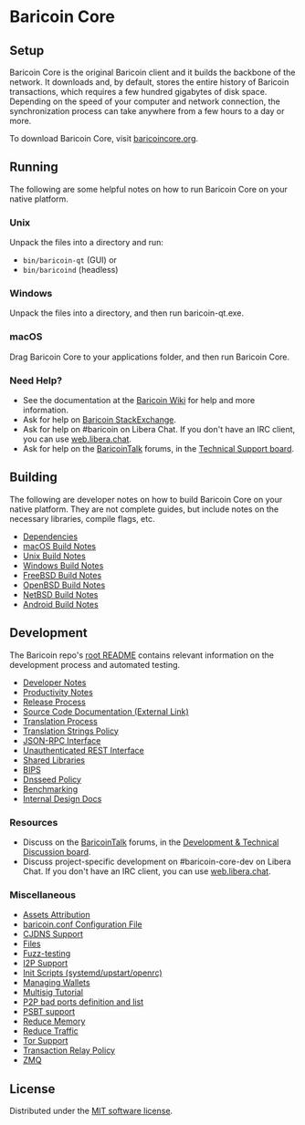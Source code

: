 Baricoin Core
=============

Setup
---------------------
Baricoin Core is the original Baricoin client and it builds the backbone of the network. It downloads and, by default, stores the entire history of Baricoin transactions, which requires a few hundred gigabytes of disk space. Depending on the speed of your computer and network connection, the synchronization process can take anywhere from a few hours to a day or more.

To download Baricoin Core, visit [baricoincore.org](https://bitcoincore.org/en/download/).

Running
---------------------
The following are some helpful notes on how to run Baricoin Core on your native platform.

### Unix

Unpack the files into a directory and run:

- `bin/baricoin-qt` (GUI) or
- `bin/baricoind` (headless)

### Windows

Unpack the files into a directory, and then run baricoin-qt.exe.

### macOS

Drag Baricoin Core to your applications folder, and then run Baricoin Core.

### Need Help?

* See the documentation at the [Baricoin Wiki](https://en.bitcoin.it/wiki/Main_Page)
for help and more information.
* Ask for help on [Baricoin StackExchange](https://bitcoin.stackexchange.com).
* Ask for help on #baricoin on Libera Chat. If you don't have an IRC client, you can use [web.libera.chat](https://web.libera.chat/#bitcoin).
* Ask for help on the [BaricoinTalk](https://bitcointalk.org/) forums, in the [Technical Support board](https://bitcointalk.org/index.php?board=4.0).

Building
---------------------
The following are developer notes on how to build Baricoin Core on your native platform. They are not complete guides, but include notes on the necessary libraries, compile flags, etc.

- [Dependencies](dependencies.md)
- [macOS Build Notes](build-osx.md)
- [Unix Build Notes](build-unix.md)
- [Windows Build Notes](build-windows.md)
- [FreeBSD Build Notes](build-freebsd.md)
- [OpenBSD Build Notes](build-openbsd.md)
- [NetBSD Build Notes](build-netbsd.md)
- [Android Build Notes](build-android.md)

Development
---------------------
The Baricoin repo's [root README](/README.md) contains relevant information on the development process and automated testing.

- [Developer Notes](developer-notes.md)
- [Productivity Notes](productivity.md)
- [Release Process](release-process.md)
- [Source Code Documentation (External Link)](https://doxygen.bitcoincore.org/)
- [Translation Process](translation_process.md)
- [Translation Strings Policy](translation_strings_policy.md)
- [JSON-RPC Interface](JSON-RPC-interface.md)
- [Unauthenticated REST Interface](REST-interface.md)
- [Shared Libraries](shared-libraries.md)
- [BIPS](bips.md)
- [Dnsseed Policy](dnsseed-policy.md)
- [Benchmarking](benchmarking.md)
- [Internal Design Docs](design/)

### Resources
* Discuss on the [BaricoinTalk](https://bitcointalk.org/) forums, in the [Development & Technical Discussion board](https://bitcointalk.org/index.php?board=6.0).
* Discuss project-specific development on #baricoin-core-dev on Libera Chat. If you don't have an IRC client, you can use [web.libera.chat](https://web.libera.chat/#bitcoin-core-dev).

### Miscellaneous
- [Assets Attribution](assets-attribution.md)
- [baricoin.conf Configuration File](baricoin-conf.md)
- [CJDNS Support](cjdns.md)
- [Files](files.md)
- [Fuzz-testing](fuzzing.md)
- [I2P Support](i2p.md)
- [Init Scripts (systemd/upstart/openrc)](init.md)
- [Managing Wallets](managing-wallets.md)
- [Multisig Tutorial](multisig-tutorial.md)
- [P2P bad ports definition and list](p2p-bad-ports.md)
- [PSBT support](psbt.md)
- [Reduce Memory](reduce-memory.md)
- [Reduce Traffic](reduce-traffic.md)
- [Tor Support](tor.md)
- [Transaction Relay Policy](policy/README.md)
- [ZMQ](zmq.md)

License
---------------------
Distributed under the [MIT software license](/COPYING).
